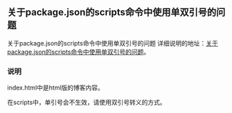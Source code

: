 ## 关于package.json的scripts命令中使用单双引号的问题

关于package.json的scripts命令中使用单双引号的问题
详细说明的地址：[关于package.json的scripts命令中使用单双引号的问题](http://www.zhuyuntao.cn/2019/07/04/关于package-json的scripts命令中使用单双引号的问题/)。

### 说明

index.html中是html版的博客内容。

在scripts中，单引号会不生效，请使用双引号转义的方式。
